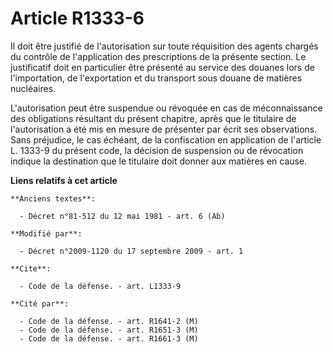 # Article R1333-6

Il doit être justifié de l'autorisation sur toute réquisition des agents chargés du contrôle de l'application des
prescriptions de la présente section. Le justificatif doit en particulier être présenté au service des douanes lors de
l'importation, de l'exportation et du transport sous douane de matières nucléaires.

L'autorisation peut être suspendue ou révoquée en cas de méconnaissance des obligations résultant du présent chapitre, après
que le titulaire de l'autorisation a été mis en mesure de présenter par écrit ses observations. Sans préjudice, le cas
échéant, de la confiscation en application de l'article L. 1333-9 du présent code, la décision de suspension ou de révocation
indique la destination que le titulaire doit donner aux matières en cause.

**Liens relatifs à cet article**

	**Anciens textes**:

	  - Décret n°81-512 du 12 mai 1981 - art. 6 (Ab)

	**Modifié par**:

	  - Décret n°2009-1120 du 17 septembre 2009 - art. 1

	**Cite**:

	  - Code de la défense. - art. L1333-9

	**Cité par**:

	  - Code de la défense. - art. R1641-2 (M)
	  - Code de la défense. - art. R1651-3 (M)
	  - Code de la défense. - art. R1661-3 (M)
